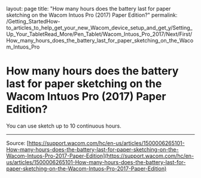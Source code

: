 layout: page
title: "How many hours does the battery last for paper sketching on the Wacom Intuos Pro (2017) Paper Edition?"
permalink: /Getting_StartedHow-to_articles_to_help_get_your_new_Wacom_device_setup_and_get_y/Setting_Up_Your_TabletRead_More/Pen_Tablet/Wacom_Intuos_Pro_2017/Next/First/How_many_hours_does_the_battery_last_for_paper_sketching_on_the_Wacom_Intuos_Pro

# How many hours does the battery last for paper sketching on the Wacom Intuos Pro (2017) Paper Edition?

You can use sketch up to 10 continuous hours.

---
Source: [https://support.wacom.com/hc/en-us/articles/1500006265101-How-many-hours-does-the-battery-last-for-paper-sketching-on-the-Wacom-Intuos-Pro-2017-Paper-Edition](https://support.wacom.com/hc/en-us/articles/1500006265101-How-many-hours-does-the-battery-last-for-paper-sketching-on-the-Wacom-Intuos-Pro-2017-Paper-Edition)

